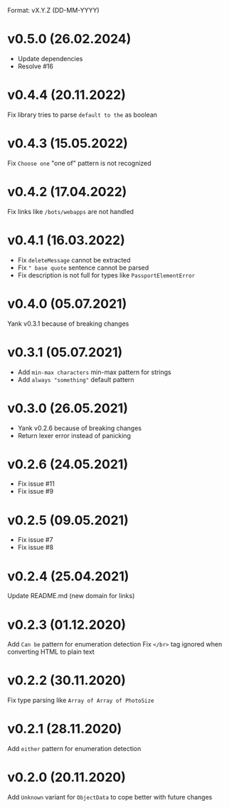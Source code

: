 Format: vX.Y.Z (DD-MM-YYYY)

# v0.5.0 (26.02.2024)

* Update dependencies
* Resolve #16

# v0.4.4 (20.11.2022)

Fix library tries to parse `default to the` as boolean

# v0.4.3 (15.05.2022)

Fix `Choose one` "one of" pattern is not recognized

# v0.4.2 (17.04.2022)

Fix links like `/bots/webapps` are not handled

# v0.4.1 (16.03.2022)

* Fix `deleteMessage` cannot be extracted
* Fix `" base quote` sentence cannot be parsed
* Fix description is not full for types like `PassportElementError`

# v0.4.0 (05.07.2021)

Yank v0.3.1 because of breaking changes

# v0.3.1 (05.07.2021)

* Add `min-max characters` min-max pattern for strings
* Add `always "something"` default pattern

# v0.3.0 (26.05.2021)

* Yank v0.2.6 because of breaking changes
* Return lexer error instead of panicking

# v0.2.6 (24.05.2021)

* Fix issue #11
* Fix issue #9

# v0.2.5 (09.05.2021)

* Fix issue #7
* Fix issue #8

# v0.2.4 (25.04.2021)

Update README.md (new domain for links)

# v0.2.3 (01.12.2020)

Add `Can be` pattern for enumeration detection
Fix `</br>` tag ignored when converting HTML to plain text

# v0.2.2 (30.11.2020)

Fix type parsing like `Array of Array of PhotoSize`

# v0.2.1 (28.11.2020)

Add `either` pattern for enumeration detection

# v0.2.0 (20.11.2020)

Add `Unknown` variant for `ObjectData` to cope better with future changes
